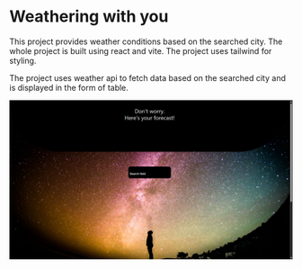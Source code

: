 # Weathering with you

This project provides weather conditions based on the searched city. The whole project is built using react and vite. The project uses tailwind for styling.

The project uses weather api to fetch data based on the searched city and is displayed in the form of table.

![Initial search field](</public/Screenshot 2025-04-18 144839.png>)
